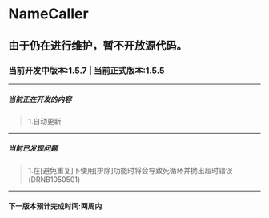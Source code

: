 # NameCaller
## 由于仍在进行维护，暂不开放源代码。
### 当前开发中版本:1.5.7 | 当前正式版本:1.5.5
*****
##### 当前正在开发的内容
>1.自动更新
*****
##### 当前已发现问题
>1.在[避免重复]下使用[排除]功能时将会导致死循环并抛出超时错误(DRNB1050501)
*****
#### 下一版本预计完成时间:两周内

